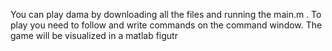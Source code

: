 You can play dama by downloading all the files and running the main.m . To play you need to follow and write commands on the command window. The game will be visualized in a matlab figutr 
